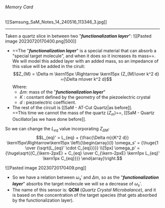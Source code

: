 ###### Memory Card
![[Samsung_SaM_Notes_14_240516_113346_3.jpg]]

---
Taken a quartz slice in between two "***functionalization layer***":
![[Pasted image 20230720170400.png|500]]
- ==The "***functionalization layer***" is a special material that can absorb a "special target molecule", and when it does so it increases its mass==.<br>We will model this added layer with an added mass, so an impedance of this value will be added in the ciruit: $$Z_{M} = \Delta m \kern15px \Rightarrow \kern15px  {Z_{M}\over k^2 d} ={\Delta m\over k^2 d}$$Where:
	- $\Delta m$: mass of the "***functionalization layer***"
	- $K$ : cosntant defined by the geometry of the piezoelectric crystal
	- $d$ : piezoelectric coefficient.
- The rest of the circuit is [[SaM - AT-Cut Quartz|as before]].<br>==This time we cannot the mass of the quartz $\left(Z_m\right)$==, [[SaM - Quartz Oscillator|as we have done before]].

So we can change the $L_{eq}$ value incorporating $Z_{\Delta M}$:$$L_{eq}' = L_{eq} + {\frac{\Delta m}{K^2 d}} \kern15px\Rightarrow\kern15px \left\{\begin{array}{l} \omega_s' = {\huge{1 \over {\sqrt{L_{eq}' \cdot C_{eq}}}}}   \\[5px] \omega_p' = {\huge\sqrt{{C_{\kern-2pxE} + C_{eq} \over C_{\kern-2pxE} \kern1px L_{eq}' \kern1px C_{eq}}}}  \end{array}\right.$$

![[Pasted image 20230720170409.png]]
- So we have a relation between $\omega_s'$ and $\Delta m$, so as the "***functionalization layer***" absorbs the target molecule we will se a decrease of $\omega_s'$.
- The name of this sensor is: **QCM** (*Quartz Crystal Microbalance*), and it is based on the concentration of the target species (that gets absorbed by the functionalization layer).
